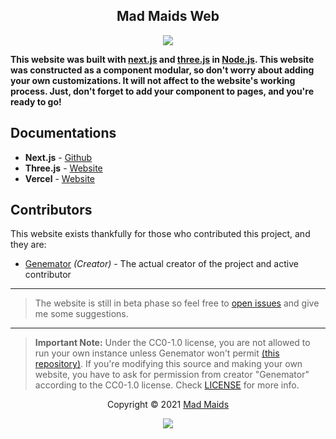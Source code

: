<h2 align="center">Mad Maids Web</h2>

<p align="center"><a href="https://maid.uz"><img src="https://img.shields.io/static/v1.svg?style=flat-square&label=vercel&message=deployed&logoColor=eceff4&logo=github&colorA=000000&colorB=ffffff"/></a></p>

**This website was built with [next.js](https://github.com/vercel/next.js) and
[three.js](https://threejs.org/) in [Node.js](https://nodejs.org/en/). This
website was constructed as a component modular, so don't worry about adding your
own customizations. It will not affect to the website's working process. Just,
don't forget to add your component to pages, and you're ready to go!**

## Documentations

- **Next.js** - [Github](https://github.com/vercel/next.js)
- **Three.js** - [Website](https://threejs.org/)
- **Vercel** - [Website](https://vercel.com)

## Contributors

This website exists thankfully for those who contributed this project, and they
are:

- [Genemator](https://github.com/genemators) _(Creator)_ - The actual creator of
  the project and active contributor

---

> The website is still in beta phase so feel free to
> [open issues](https://github.com/mad-maids/maid.web/issues/new) and give me
> some suggestions.

---

> **Important Note:** Under the CC0-1.0 license, you are not allowed to run your
> own instance unless Genemator won't permit
> [(this repository)](https://github.com/mad-maids/maid.web). If you're
> modifying this source and making your own website, you have to ask for
> permission from creator "Genemator" according to the CC0-1.0 license. Check
> [LICENSE](license) for more info.

<p align="center">Copyright &copy; 2021 <a href="https://maid.uz" target="_blank">Mad Maids</a></p>

<p align="center"><a href="https://github.com/mad-maids/maid.web/blob/master/license"><img src="https://img.shields.io/static/v1.svg?style=flat-square&label=License&message=CC0-1.0&logoColor=eceff4&logo=github&colorA=000000&colorB=ffffff"/></a></p>
